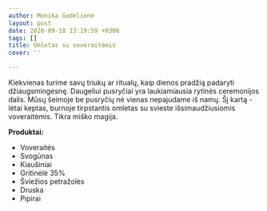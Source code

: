 ```yaml
---
author: Monika Godelienė
layout: post
date: 2020-09-18 13:19:59 +0300
tags: []
title: Omletas su voveraitėmis
cover: ''

---
```

Kiekvienas turime savų triukų ar ritualų, kaip dienos pradžią padaryti džiaugsmingesnę. Daugeliui pusryčiai yra laukiamiausia rytinės ceremonijos dalis. Mūsų šeimoje be pusryčių nė vienas nepajudame iš namų. Šį kartą - lėtai keptas, burnoje tirpstantis omletas su svieste išsimaudžiusiomis voveraitėmis. Tikra miško magija.

**Produktai:**

* Voveraitės
* Svogūnas
* Kiaušiniai
* Gritinėlė 35%
* Šviežios petražolės
* Druska 
* Pipirai